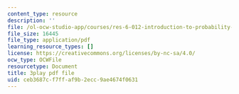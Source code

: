 ```yaml
---
content_type: resource
description: ''
file: /ol-ocw-studio-app/courses/res-6-012-introduction-to-probability-spring-2018/ceb3687cf7ffaf9b2ecc9ae4674f0631_d5pnfFvggYk.pdf
file_size: 16445
file_type: application/pdf
learning_resource_types: []
license: https://creativecommons.org/licenses/by-nc-sa/4.0/
ocw_type: OCWFile
resourcetype: Document
title: 3play pdf file
uid: ceb3687c-f7ff-af9b-2ecc-9ae4674f0631
---
```

